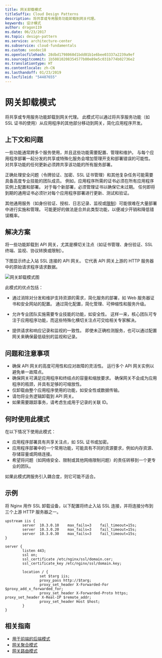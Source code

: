 ```yaml
---
title: 网关卸载模式
titleSuffix: Cloud Design Patterns
description: 将共享或专用服务功能卸载到网关代理。
keywords: 设计模式
author: dragon119
ms.date: 06/23/2017
ms.topic: design-pattern
ms.service: architecture-center
ms.subservice: cloud-fundamentals
ms.custom: seodec18
ms.openlocfilehash: 28dbd1798060d1bdd01b1e6bee03337a2239a9ef
ms.sourcegitcommit: 1b50810208354577b00e89e5c031b774b02736e2
ms.translationtype: HT
ms.contentlocale: zh-CN
ms.lasthandoff: 01/23/2019
ms.locfileid: "54487655"
---
```

# <a name="gateway-offloading-pattern"></a>网关卸载模式

将共享或专用服务功能卸载到网关代理。 此模式可以通过将共享服务功能（如 SSL 证书的使用）从应用程序的其他部分移动到网关，简化应用程序开发。

## <a name="context-and-problem"></a>上下文和问题

一些功能通常跨多个服务使用，并且这些功能需要配置、管理和维护。 与每个应用程序部署一起分发的共享或特殊化服务会增加管理开支和部署错误的可能性。 对共享功能的任何更新必须跨共享该功能的所有服务部署。

正确处理安全问题（令牌验证、加密、SSL 证书管理）和其他复杂任务可能需要具备高度专业技能的团队成员。 例如，应用程序所需的证书必须在所有应用程序实例上配置和部署。 对于每个新部署，必须管理证书以确保它未过期。 任何即将到期的通用证书必须针对每个应用程序部署进行更新、测试和验证。

其他通用服务（如身份验证、授权、日志记录、监视或[限制](./throttling.md)）可能很难在大量部署中进行实施和管理。 可能更好的做法是合并此类型功能，以便减少开销和降低错误概率。

## <a name="solution"></a>解决方案

将一些功能卸载到 API 网关，尤其是横切关注点（如证书管理、身份验证、SSL 终端、监视、协议转换或限制）。

下图显示终止入站 SSL 连接的 API 网关。 它代表 API 网关上游的 HTTP 服务器中的原始请求程序请求数据。

 ![网关卸载模式图](./_images/gateway-offload.png)

此模式的优点包括：

- 通过消除对分发和维护支持资源的需求，简化服务的部署，如 Web 服务器证书和安全网站的配置。 通过简化配置，简化管理、可伸缩性和服务升级。

- 允许专业团队实施需要专业技能的功能，如安全性。 这样一来，核心团队可专注于应用程序功能，而这些特殊化横切关注点可交给相关专家解决。

- 提供请求和响应记录和监视的一致性。 即使未正确检测服务，也可以通过配置网关来确保最低级别的监视和记录。

## <a name="issues-and-considerations"></a>问题和注意事项

- 确保 API 网关的高度可用性和应对故障的灵活性。 运行多个 API 网关实例以避免单一故障点。
- 确保网关可满足应用程序和终结点的容量和缩放要求。 确保网关不会成为应用程序的瓶颈，并具有足够的可缩放性。
- 仅卸载由整个应用程序使用的功能，如安全性或数据传输。
- 请勿将业务逻辑卸载到 API 网关。
- 如果需要跟踪事务，请考虑生成用于记录的关联 ID。

## <a name="when-to-use-this-pattern"></a>何时使用此模式

在以下情况下使用此模式：

- 应用程序部署具有共享关注点，如 SSL 证书或加密。
- 应用程序部署中的一个常用功能，可能具有不同的资源要求，例如内存资源、存储容量或网络连接。
- 希望将问题（如网络安全、限制或其他网络限制问题）的责任转移到一个更专业的团队。

如果此模式跨服务引入耦合度，则它可能不适合。

## <a name="example"></a>示例

将 Nginx 用作 SSL 卸载设备，以下配置将终止入站 SSL 连接，并将连接分布到三个上游 HTTP 服务器之一。

```console
upstream iis {
        server  10.3.0.10    max_fails=3    fail_timeout=15s;
        server  10.3.0.20    max_fails=3    fail_timeout=15s;
        server  10.3.0.30    max_fails=3    fail_timeout=15s;
}

server {
        listen 443;
        ssl on;
        ssl_certificate /etc/nginx/ssl/domain.cer;
        ssl_certificate_key /etc/nginx/ssl/domain.key;

        location / {
                set $targ iis;
                proxy_pass http://$targ;
                proxy_set_header X-Forwarded-For $proxy_add_x_forwarded_for;
                proxy_set_header X-Forwarded-Proto https;
proxy_set_header X-Real-IP $remote_addr;
                proxy_set_header Host $host;
        }
}
```

## <a name="related-guidance"></a>相关指南

- [用于前端的后端模式](./backends-for-frontends.md)
- [网关聚合模式](./gateway-aggregation.md)
- [网关路由模式](./gateway-routing.md)
